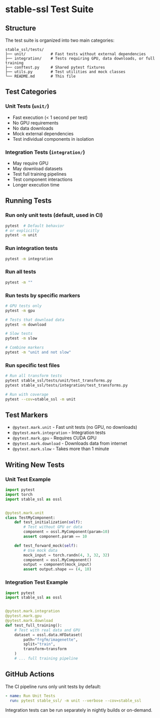 # stable-ssl Test Suite

## Structure

The test suite is organized into two main categories:

```
stable_ssl/tests/
├── unit/           # Fast tests without external dependencies
├── integration/    # Tests requiring GPU, data downloads, or full training
├── conftest.py     # Shared pytest fixtures
├── utils.py        # Test utilities and mock classes
└── README.md       # This file
```

## Test Categories

### Unit Tests (`unit/`)
- Fast execution (< 1 second per test)
- No GPU requirements
- No data downloads
- Mock external dependencies
- Test individual components in isolation

### Integration Tests (`integration/`)
- May require GPU
- May download datasets
- Test full training pipelines
- Test component interactions
- Longer execution time

## Running Tests

### Run only unit tests (default, used in CI)
```bash
pytest  # Default behavior
# or explicitly
pytest -m unit
```

### Run integration tests
```bash
pytest -m integration
```

### Run all tests
```bash
pytest -m ""
```

### Run tests by specific markers
```bash
# GPU tests only
pytest -m gpu

# Tests that download data
pytest -m download

# Slow tests
pytest -m slow

# Combine markers
pytest -m "unit and not slow"
```

### Run specific test files
```bash
# Run all transform tests
pytest stable_ssl/tests/unit/test_transforms.py
pytest stable_ssl/tests/integration/test_transforms.py

# Run with coverage
pytest --cov=stable_ssl -m unit
```

## Test Markers

- `@pytest.mark.unit` - Fast unit tests (no GPU, no downloads)
- `@pytest.mark.integration` - Integration tests
- `@pytest.mark.gpu` - Requires CUDA GPU
- `@pytest.mark.download` - Downloads data from internet
- `@pytest.mark.slow` - Takes more than 1 minute

## Writing New Tests

### Unit Test Example
```python
import pytest
import torch
import stable_ssl as ossl


@pytest.mark.unit
class TestMyComponent:
    def test_initialization(self):
        # Test without GPU or data
        component = ossl.MyComponent(param=10)
        assert component.param == 10

    def test_forward_mock(self):
        # Use mock data
        mock_input = torch.randn(4, 3, 32, 32)
        component = ossl.MyComponent()
        output = component(mock_input)
        assert output.shape == (4, 10)
```

### Integration Test Example
```python
import pytest
import stable_ssl as ossl


@pytest.mark.integration
@pytest.mark.gpu
@pytest.mark.download
def test_full_training():
    # Test with real data and GPU
    dataset = ossl.data.HFDataset(
        path="frgfm/imagenette",
        split="train",
        transform=transform
    )
    # ... full training pipeline
```

## GitHub Actions

The CI pipeline runs only unit tests by default:
```yaml
- name: Run Unit Tests
  run: pytest stable_ssl/ -m unit --verbose --cov=stable_ssl
```

Integration tests can be run separately in nightly builds or on-demand.
